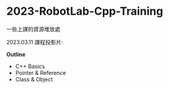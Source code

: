 # 2023-RobotLab-Cpp-Training
一些上課的資源堆放處

2023.03.11 課程投影片:

**Outline** 
* C++ Basics
* Pointer & Reference
* Class & Object
# 
